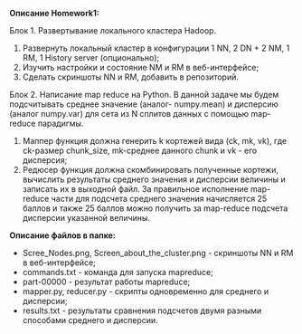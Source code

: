 **Описание Homework1:**

Блок 1. Развертывание локального кластера Hadoop.
1) Развернуть локальный кластер в конфигурации 1 NN, 2 DN + 2 NM, 1 RM, 1 History server (опционально);
2) Изучить настройки и состояние NM и RM в веб-интерфейсе;
3) Сделать скриншоты NN и RM, добавить в репозиторий.

Блок 2. Написание map reduce на Python.
В данной задаче мы будем подсчитывать среднее значение (аналог- numpy.mean) и дисперсию (аналог numpy.var) для сета из N сплитов данных с помощью map-reduce парадигмы.
1) Маппер функция должна генерить k кортежей вида (сk, mk, vk), где ck-размер chunk_size, mk-среднее данного chunk и vk - его дисперсия;
2) Редюсер функция должна скомбинировать полученные кортежи, вычислить результаты среднего значения и дисперсии величины и записать их в выходной файл.
За правильное исполнение map-reduce части для подсчета среднего значения начисляется 25 баллов и также 25 баллов можно получить за map-reduce подсчета дисперсии указанной величины.

**Описание файлов в папке:**

* Scree_Nodes.png, Screen_about_the_cluster.png - скриншоты NN и RM в веб-интерфейсе;
* commands.txt - команда для запуска mapreduce;
* part-00000 - результат работы mapreduce;
* mapper.py, reducer.py - скрипты одновременно для среднего и дисперсии;
* results.txt - результаты сравнения подсчетов двумя разными способами среднего и дисперсии.
